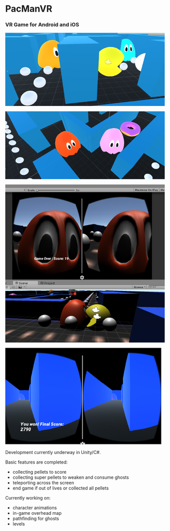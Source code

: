 # PacManVR

### VR Game for Android and iOS

![PacGhost](/img/pacman_orange_cyan.PNG)

![PinkRed](/img/pink_red.PNG)

![PacManDead](/img/pacman_dead.PNG)

![PacManWon](/img/FinalScore.PNG)

Development currently underway in Unity/C#.

Basic features are completed:
* collecting pellets to score
* collecting super pellets to weaken and consume ghosts
* teleporting across the screen
* end game if out of lives or collected all pellets

Currently working on:
* character animations
* in-game overhead map
* pathfinding for ghosts
* levels